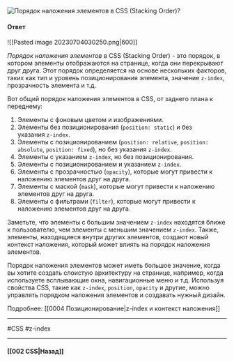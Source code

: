 ![Порядок наложения элементов в CSS (Stacking Order)?](https://youtu.be/GZUy2i6QN7o?t=204)

#### Ответ

![[Pasted image 20230704030250.png|600]]

*Порядок наложения элементов* в CSS (Stacking Order) - это порядок, в котором элементы отображаются на странице, когда они перекрывают друг друга. Этот порядок определяется на основе нескольких факторов, таких как тип и уровень позиционирования элемента, значение `z-index`, прозрачность элемента и т.д.

Вот общий порядок наложения элементов в CSS, от заднего плана к переднему:

1. Элементы с фоновым цветом и изображениями.
2. Элементы без позиционирования (`position: static`) и без указания `z-index`.
3. Элементы с позиционированием (`position: relative`, `position: absolute`, `position: fixed`), но без указания `z-index`.
4. Элементы с указанием `z-index`, но без позиционирования.
5. Элементы с позиционированием и указанием `z-index`.
6. Элементы с прозрачностью (`opacity`), которые могут привести к наложению элементов друг на друга.
7. Элементы с маской (`mask`), которые могут привести к наложению элементов друг на друга.
8. Элементы с фильтрами (`filter`), которые могут привести к наложению элементов друг на друга.

Заметьте, что элементы с большим значением `z-index` находятся ближе к пользователю, чем элементы с меньшим значением `z-index`. Также, элементы, находящиеся внутри других элементов, создают новый контекст наложения, который может влиять на порядок наложения элементов.

Порядок наложения элементов может иметь большое значение, когда вы хотите создать слоистую архитектуру на странице, например, когда используете всплывающие окна, навигационные меню и т.д. Используя свойства CSS, такие как `z-index`, `position`, `opacity` и другие, можно управлять порядком наложения элементов и создавать нужный дизайн.

Подробнее: [[0004 Позиционирование|z-index и контекст наложения]]

___
#CSS #z-index 

___

#### [[002 CSS|Назад]]